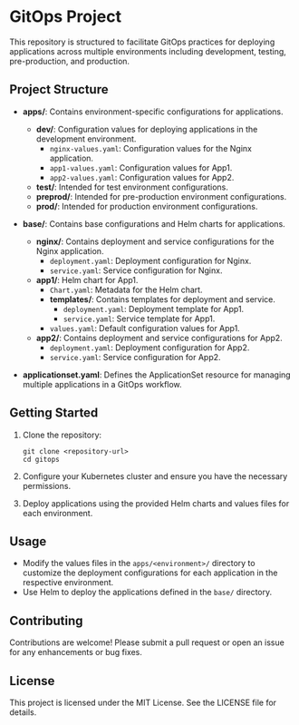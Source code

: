 # GitOps Project

This repository is structured to facilitate GitOps practices for deploying applications across multiple environments including development, testing, pre-production, and production.

## Project Structure

- **apps/**: Contains environment-specific configurations for applications.
  - **dev/**: Configuration values for deploying applications in the development environment.
    - `nginx-values.yaml`: Configuration values for the Nginx application.
    - `app1-values.yaml`: Configuration values for App1.
    - `app2-values.yaml`: Configuration values for App2.
  - **test/**: Intended for test environment configurations.
  - **preprod/**: Intended for pre-production environment configurations.
  - **prod/**: Intended for production environment configurations.

- **base/**: Contains base configurations and Helm charts for applications.
  - **nginx/**: Contains deployment and service configurations for the Nginx application.
    - `deployment.yaml`: Deployment configuration for Nginx.
    - `service.yaml`: Service configuration for Nginx.
  - **app1/**: Helm chart for App1.
    - `Chart.yaml`: Metadata for the Helm chart.
    - **templates/**: Contains templates for deployment and service.
      - `deployment.yaml`: Deployment template for App1.
      - `service.yaml`: Service template for App1.
    - `values.yaml`: Default configuration values for App1.
  - **app2/**: Contains deployment and service configurations for App2.
    - `deployment.yaml`: Deployment configuration for App2.
    - `service.yaml`: Service configuration for App2.

- **applicationset.yaml**: Defines the ApplicationSet resource for managing multiple applications in a GitOps workflow.

## Getting Started

1. Clone the repository:
   ```
   git clone <repository-url>
   cd gitops
   ```

2. Configure your Kubernetes cluster and ensure you have the necessary permissions.

3. Deploy applications using the provided Helm charts and values files for each environment.

## Usage

- Modify the values files in the `apps/<environment>/` directory to customize the deployment configurations for each application in the respective environment.
- Use Helm to deploy the applications defined in the `base/` directory.

## Contributing

Contributions are welcome! Please submit a pull request or open an issue for any enhancements or bug fixes.

## License

This project is licensed under the MIT License. See the LICENSE file for details.